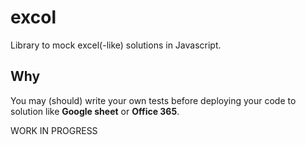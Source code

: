 # excol

Library to mock excel(-like) solutions in Javascript.

## Why

You may (should) write your own tests before deploying your code to solution like **Google sheet** or **Office 365**.

WORK IN PROGRESS

